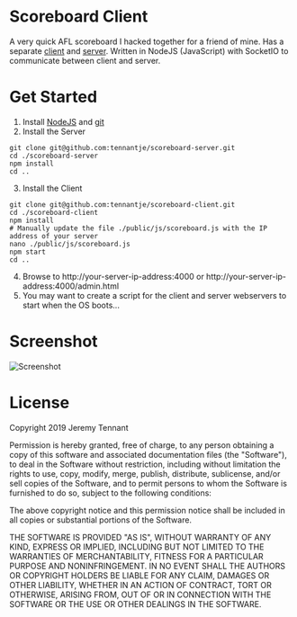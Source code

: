 # Scoreboard Client
A very quick AFL scoreboard I hacked together for a friend of mine. Has a separate [client](https://github.com/tennantje/scoreboard-client) and [server](https://github.com/tennantje/scoreboard-server). Written in NodeJS (JavaScript) with SocketIO to communicate between client and server.

# Get Started
1. Install [NodeJS](https://nodejs.org/en) and [git](https://git-scm.com/book/en/v2/Getting-Started-Installing-Git)
2. Install the Server
```
git clone git@github.com:tennantje/scoreboard-server.git
cd ./scoreboard-server
npm install
cd ..
```
3. Install the Client
```
git clone git@github.com:tennantje/scoreboard-client.git
cd ./scoreboard-client
npm install
# Manually update the file ./public/js/scoreboard.js with the IP address of your server
nano ./public/js/scoreboard.js
npm start
cd ..
```
4. Browse to http://your-server-ip-address:4000 or http://your-server-ip-address:4000/admin.html
5. You may want to create a script for the client and server webservers to start when the OS boots...

# Screenshot
![Screenshot](https://github.com/tennantje/scoreboard-client/blob/master/screenshot.png?raw=true)

# License
Copyright 2019 Jeremy Tennant

Permission is hereby granted, free of charge, to any person obtaining a copy of this software and associated documentation files (the "Software"), to deal in the Software without restriction, including without limitation the rights to use, copy, modify, merge, publish, distribute, sublicense, and/or sell copies of the Software, and to permit persons to whom the Software is furnished to do so, subject to the following conditions:

The above copyright notice and this permission notice shall be included in all copies or substantial portions of the Software.

THE SOFTWARE IS PROVIDED "AS IS", WITHOUT WARRANTY OF ANY KIND, EXPRESS OR IMPLIED, INCLUDING BUT NOT LIMITED TO THE WARRANTIES OF MERCHANTABILITY, FITNESS FOR A PARTICULAR PURPOSE AND NONINFRINGEMENT. IN NO EVENT SHALL THE AUTHORS OR COPYRIGHT HOLDERS BE LIABLE FOR ANY CLAIM, DAMAGES OR OTHER LIABILITY, WHETHER IN AN ACTION OF CONTRACT, TORT OR OTHERWISE, ARISING FROM, OUT OF OR IN CONNECTION WITH THE SOFTWARE OR THE USE OR OTHER DEALINGS IN THE SOFTWARE.